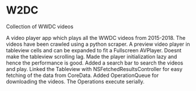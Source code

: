 # W2DC
Collection of WWDC videos

A video player app which plays all the WWDC videos from 2015-2018.
The videos have been crawled using a python scraper.
A preview video player in tableview cells and can be expanded to fit a Fullscreen AVPlayer.
Doesnt make the tableview scrolling lag.
Made the player initialization lazy and hence the performance is good.
Added a search bar to search the videos and play. Linked the Tableview with NSFetchedResultsController for easy fetching of the data from CoreData.
Added OperationQueue for downloading the videos. The Operations execute serially.

